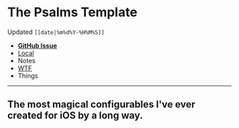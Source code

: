 # The Psalms Template
Updated `[[date|%m%d%Y-%H%M%S]]`

- [**GitHub Issue**](https://github.com/extratone/bilge/issues/<|>)
- [Local](drafts://open?uuid=56FEF823-A9DF-46F3-BDFB-A23C0273AE8F)
- Notes
- [WTF](https://davidblue.wtf/drafts/56FEF823-A9DF-46F3-BDFB-A23C0273AE8F.html)
- Things

---

## The most magical configurables I've ever created for iOS by a long way.

<!--more-->



<!--comment-->
